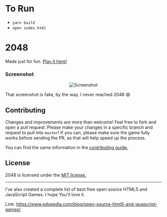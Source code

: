 # To Run

- `yarn build`
- `open index.html`

# 2048

Made just for fun. [Play it here!](https://www.edopedia.com/demo/2048/)

### Screenshot

<p align="center">
  <img src="https://cloud.githubusercontent.com/assets/1175750/8614312/280e5dc2-26f1-11e5-9f1f-5891c3ca8b26.png" alt="Screenshot"/>
</p>

That screenshot is fake, by the way. I never reached 2048 :smile:

## Contributing

Changes and improvements are more than welcome! Feel free to fork and open a pull request. Please make your changes in a specific branch and request to pull into `master`! If you can, please make sure the game fully works before sending the PR, as that will help speed up the process.

You can find the same information in the [contributing guide.](https://github.com/edopedia/2048/blob/master/CONTRIBUTING.md)

## License

2048 is licensed under the [MIT license.](https://github.com/edopedia/2048/blob/master/LICENSE.txt)

---

I've also created a complete list of best free open source HTML5 and JavaScript Games. I hope You'll love it.

Link: https://www.edopedia.com/blog/open-source-html5-and-javascript-games/
